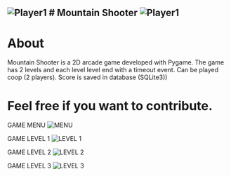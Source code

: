 ![Player1](https://github.com/user-attachments/assets/5f029741-f3f2-4c72-82ad-9adb6d15ca05) # Mountain Shooter ![Player1](https://github.com/user-attachments/assets/5f029741-f3f2-4c72-82ad-9adb6d15ca05)
----------------------------

# About
Mountain Shooter is a 2D arcade game developed with Pygame. The game has 2 levels and each level level end with a timeout event. Can be played coop (2 players). Score is saved in database (SQLite3))

# Feel free if you want to contribute.
GAME MENU
![MENU](https://github.com/user-attachments/assets/e3fa3978-a71f-4013-92e3-782e0bfb2a85)

GAME LEVEL 1
![LEVEL 1](https://github.com/user-attachments/assets/b2aca290-0446-430d-a4d2-4931c641273f)

GAME LEVEL 2
![LEVEL 2](https://github.com/user-attachments/assets/cbace7a7-bd47-461c-9ee8-7156693dfed9)

GAME LEVEL 3
![LEVEL 3](https://github.com/user-attachments/assets/a5b3cf90-f161-497a-af90-da746cbbdfa3)


